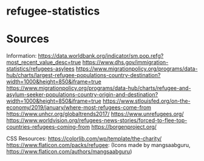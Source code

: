 # refugee-statistics

# Sources

Information:
https://data.worldbank.org/indicator/sm.pop.refg?most_recent_value_desc=true
https://www.dhs.gov/immigration-statistics/refugees-asylees
https://www.migrationpolicy.org/programs/data-hub/charts/largest-refugee-populations-country-destination?width=1000&height=850&iframe=true
https://www.migrationpolicy.org/programs/data-hub/charts/refugee-and-asylum-seeker-populations-country-origin-and-destination?width=1000&height=850&iframe=true
https://www.stlouisfed.org/on-the-economy/2019/january/where-most-refugees-come-from
https://www.unhcr.org/globaltrends2017/
https://www.unrefugees.org/
https://www.worldvision.org/refugees-news-stories/forced-to-flee-top-countries-refugees-coming-from
https://borgenproject.org/


CSS Resources:
https://colorlib.com/wp/template/the-charity/
https://www.flaticon.com/packs/refugee: (Icons made by mangsaabguru, https://www.flaticon.com/authors/mangsaabguru)

